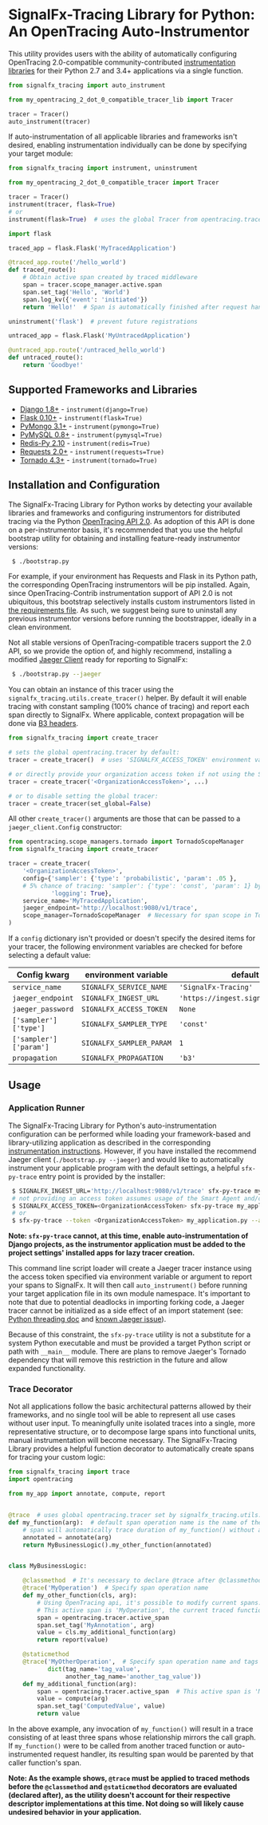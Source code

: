# SignalFx-Tracing Library for Python: An OpenTracing Auto-Instrumentor

This utility provides users with the ability of automatically configuring
OpenTracing 2.0-compatible community-contributed [instrumentation libraries](https://github.com/opentracing-contrib)
for their Python 2.7 and 3.4+ applications via a single function.

```python
from signalfx_tracing import auto_instrument

from my_opentracing_2_dot_0_compatible_tracer_lib import Tracer

tracer = Tracer()
auto_instrument(tracer)
```

If auto-instrumentation of all applicable libraries and frameworks isn't desired,
enabling instrumentation individually can be done by specifying your target module:

```python
from signalfx_tracing import instrument, uninstrument

from my_opentracing_2_dot_0_compatible_tracer import Tracer

tracer = Tracer()
instrument(tracer, flask=True)
# or
instrument(flask=True)  # uses the global Tracer from opentracing.tracer by default

import flask

traced_app = flask.Flask('MyTracedApplication')

@traced_app.route('/hello_world')
def traced_route():
    # Obtain active span created by traced middleware
    span = tracer.scope_manager.active.span
    span.set_tag('Hello', 'World')
    span.log_kv({'event': 'initiated'})
    return 'Hello!'  # Span is automatically finished after request handler

uninstrument('flask')  # prevent future registrations

untraced_app = flask.Flask('MyUntracedApplication')

@untraced_app.route('/untraced_hello_world')
def untraced_route():
    return 'Goodbye!'
```

## Supported Frameworks and Libraries

* [Django 1.8+](./signalfx_tracing/libraries/django_/README.md) - `instrument(django=True)`
* [Flask 0.10+](./signalfx_tracing/libraries/flask_/README.md) - `instrument(flask=True)`
* [PyMongo 3.1+](./signalfx_tracing/libraries/pymongo_/README.md) - `instrument(pymongo=True)`
* [PyMySQL 0.8+](./signalfx_tracing/libraries/pymysql_/README.md) - `instrument(pymysql=True)`
* [Redis-Py 2.10](./signalfx_tracing/libraries/redis_/README.md) - `instrument(redis=True)`
* [Requests 2.0+](./signalfx_tracing/libraries/requests_/README.md) - `instrument(requests=True)`
* [Tornado 4.3+](./signalfx_tracing/libraries/tornado_/README.md) - `instrument(tornado=True)`

## Installation and Configuration

The SignalFx-Tracing Library for Python works by detecting your available libraries and frameworks and configuring
instrumentors for distributed tracing via the Python
[OpenTracing API 2.0](https://pypi.org/project/opentracing/2.0.0/).  As adoption of this API
is done on a per-instrumentor basis, it's recommended that you use the helpful bootstrap
utility for obtaining and installing feature-ready instrumentor versions:

```sh
 $ ./bootstrap.py
```

For example, if your environment has Requests and Flask in its Python path, the corresponding OpenTracing
instrumentors will be pip installed.  Again, since OpenTracing-Contrib instrumentation support of API 2.0 is not
ubiquitous, this bootstrap selectively installs custom instrumentors listed in
[the requirements file](./requirements.txt).  As such, we suggest being sure to uninstall any previous
instrumentor versions before running the bootstrapper, ideally in a clean environment.

Not all stable versions of OpenTracing-compatible tracers support the 2.0 API, so we provide the option
of, and highly recommend, installing a modified [Jaeger Client](https://github.com/jaegertracing/jaeger-client-python)
ready for reporting to SignalFx:

```sh
 $ ./bootstrap.py --jaeger
```

You can obtain an instance of this tracer using the `signalfx_tracing.utils.create_tracer()` helper.  By default
it will enable tracing with constant sampling (100% chance of tracing) and report each span directly to SignalFx.
Where applicable, context propagation will be done via [B3 headers](https://github.com/openzipkin/b3-propagation).

```python
from signalfx_tracing import create_tracer

# sets the global opentracing.tracer by default:
tracer = create_tracer()  # uses 'SIGNALFX_ACCESS_TOKEN' environment variable if provided

# or directly provide your organization access token if not using the Smart Agent or Smart Gateway to analyze spans:
tracer = create_tracer('<OrganizationAccessToken>', ...)

# or to disable setting the global tracer:
tracer = create_tracer(set_global=False)
```

All other `create_tracer()` arguments are those that can be passed to a `jaeger_client.Config` constructor:
```python
from opentracing.scope_managers.tornado import TornadoScopeManager
from signalfx_tracing import create_tracer

tracer = create_tracer(
    '<OrganizationAccessToken>',
    config={'sampler': {'type': 'probabilistic', 'param': .05 }, 
    # 5% chance of tracing: 'sampler': {'type': 'const', 'param': 1} by default
            'logging': True},
    service_name='MyTracedApplication',
    jaeger_endpoint='http://localhost:9080/v1/trace',
    scope_manager=TornadoScopeManager  # Necessary for span scope in Tornado applications
)
```

If a `config` dictionary isn't provided or doesn't specify the desired items for your tracer, the following environment
variables are checked for before selecting a default value:

| Config kwarg | environment variable | default value |
|--------------|----------------------|---------------|
| `service_name` | `SIGNALFX_SERVICE_NAME` | `'SignalFx-Tracing'` |
| `jaeger_endpoint` | `SIGNALFX_INGEST_URL` | `'https://ingest.signalfx.com/v1/trace'` |
| `jaeger_password` | `SIGNALFX_ACCESS_TOKEN` | `None` |
| `['sampler']['type']` | `SIGNALFX_SAMPLER_TYPE` | `'const'` |
| `['sampler']['param']` | `SIGNALFX_SAMPLER_PARAM` | `1` |
| `propagation` | `SIGNALFX_PROPAGATION` | `'b3'` |


## Usage

### Application Runner
The SignalFx-Tracing Library for Python's auto-instrumentation configuration can be performed while loading
your framework-based and library-utilizing application as described in the corresponding
[instrumentation instructions](#supported-frameworks-and-libraries).
However, if you have installed the recommend Jaeger client (`./bootstrap.py --jaeger`) and would like to
automatically instrument your applicable program with the default settings, a helpful `sfx-py-trace` entry point
is provided by the installer:

```sh
 $ SIGNALFX_INGEST_URL='http://localhost:9080/v1/trace' sfx-py-trace my_application.py --app_arg_one --app_arg_two
 # not providing an access token assumes usage of the Smart Agent and/or Smart Gateway
 $ SIGNALFX_ACCESS_TOKEN=<OrganizationAccessToken> sfx-py-trace my_application.py --app_arg_one --app_arg_two
 # or
 $ sfx-py-trace --token <OrganizationAccessToken> my_application.py --app_arg_one --app_arg_two
```

**Note: `sfx-py-trace` cannot, at this time, enable auto-instrumentation of Django projects, as the instrumentor
application must be added to the project settings' installed apps for lazy tracer creation.**

This command line script loader will create a Jaeger tracer instance using the access token specified via
environment variable or argument to report your spans to SignalFx.  It will then call `auto_instrument()` before
running your target application file in its own module namespace.  It's important to note that due to potential
deadlocks in importing forking code, a Jaeger tracer cannot be initialized as a side effect of an import statement
(see: [Python threading doc](https://docs.python.org/2/library/threading.html#importing-in-threaded-code) and
[known Jaeger issue](https://github.com/jaegertracing/jaeger-client-python/issues/60#issuecomment-318909730)).

Because of this constraint, the `sfx-py-trace` utility is not a substitute for a system Python executable and
must be provided a target Python script or path with `__main__` module.  There are plans to remove Jaeger's
Tornado dependency that will remove this restriction in the future and allow expanded functionality.

### Trace Decorator
Not all applications follow the basic architectural patterns allowed by their frameworks, and no single tool will be
able to represent all use cases without user input.  To meaningfully unite isolated traces into a single, more
representative structure, or to decompose large spans into functional units, manual instrumentation will
become necessary.  The SignalFx-Tracing Library provides a helpful function decorator to automatically create spans
for tracing your custom logic:

```python
from signalfx_tracing import trace
import opentracing

from my_app import annotate, compute, report


@trace  # uses global opentracing.tracer set by signalfx_tracing.utils.create_tracer()
def my_function(arg):  # default span operation name is the name of the function
    # span will automatically trace duration of my_function() without any modifications necessary
    annotated = annotate(arg)
    return MyBusinessLogic().my_other_function(annotated)


class MyBusinessLogic:

    @classmethod  # It's necessary to declare @trace after @classmethod and @staticmethod
    @trace('MyOperation')  # Specify span operation name
    def my_other_function(cls, arg):
        # Using OpenTracing api, it's possible to modify current spans.
        # This active span is 'MyOperation', the current traced function and child of 'my_function'.
        span = opentracing.tracer.active_span
        span.set_tag('MyAnnotation', arg)
        value = cls.my_additional_function(arg)
        return report(value)

    @staticmethod
    @trace('MyOtherOperation',  # Specify span operation name and tags
           dict(tag_name='tag_value',
                another_tag_name='another_tag_value'))
    def my_additional_function(arg):
        span = opentracing.tracer.active_span  # This active span is 'MyOtherOperation', the child of 'MyOperation'.
        value = compute(arg)
        span.set_tag('ComputedValue', value)
        return value
```

In the above example, any invocation of `my_function()` will result in a trace consisting of at least three spans
whose relationship mirrors the call graph.  If `my_function()` were to be called from another traced function or
auto-instrumented request handler, its resulting span would be parented by that caller function's span.

**Note: As the example shows, `@trace` must be applied to traced methods before the `@classmethod` and `@staticmethod`
decorators are evaluated (declared after), as the utility doesn't account for their respective descriptor
implementations at this time. Not doing so will likely cause undesired behavior in your application.**
